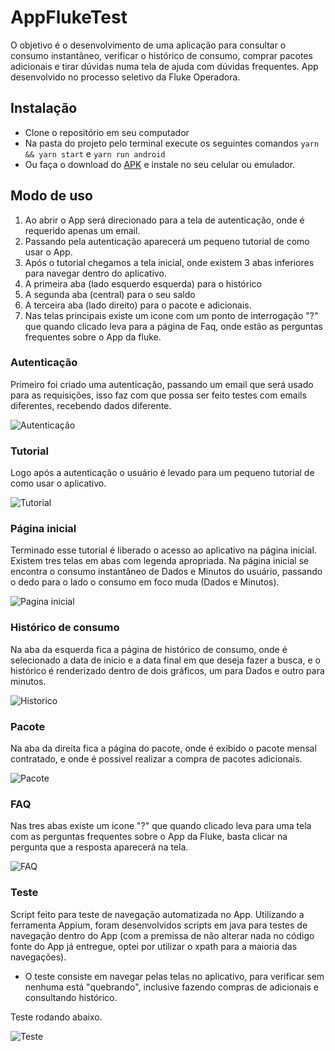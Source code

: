 # AppFlukeTest

O objetivo é o desenvolvimento de uma aplicação para consultar o consumo instantâneo, verificar o histórico de consumo, comprar pacotes adicionais e tirar dúvidas numa tela de ajuda com dúvidas frequentes. 
App desenvolvido no processo seletivo da Fluke Operadora. 

## Instalação 
- Clone o repositório em seu computador
- Na pasta do projeto pelo terminal execute os seguintes comandos `yarn && yarn start` e `yarn run android`
- Ou faça o download do [APK](https://www.mediafire.com/file/7skgkteugdojvh3/DarkApp.apk/file) e instale no seu celular ou emulador.

## Modo de uso
1. Ao abrir o App será direcionado para a tela de autenticação, onde é requerido apenas um email.
2. Passando pela autenticação aparecerá um pequeno tutorial de como usar o App.
3. Após o tutorial chegamos a tela inicial, onde existem 3 abas inferiores para navegar dentro do aplicativo.
4. A primeira aba (lado esquerdo esquerda) para o histórico
5. A segunda aba (central) para o seu saldo
6. A terceira aba (lado direito) para o pacote e adicionais.
7. Nas telas principais existe um icone com um ponto de interrogação "?" que quando clicado leva para a página de Faq, onde estão as perguntas frequentes sobre o App da fluke.


### Autenticação 
Primeiro foi criado uma autenticação, passando um email que será usado para as requisições, isso faz com que possa ser feito testes com emails diferentes, recebendo dados diferente.

![Autenticação](https://github.com/MatheusGobbi/AppFlukeTest/blob/main/src/assets/Login.PNG)


### Tutorial
Logo após a autenticação o usuário é levado para um pequeno tutorial de como usar o aplicativo.

![Tutorial](https://github.com/MatheusGobbi/AppFlukeTest/blob/main/src/assets/Tutorial.PNG)


### Página inicial
Terminado esse tutorial é liberado o acesso ao aplicativo na página inicial. Existem tres telas em abas com legenda apropriada.
Na página inicial se encontra o consumo instantâneo de Dados e Minutos do usuário, passando o dedo para o lado o consumo em foco muda (Dados e Minutos).

![Pagina inicial](https://github.com/MatheusGobbi/AppFlukeTest/blob/main/src/assets/Home.png)


### Histórico de consumo
Na aba da esquerda fica a página de histórico de consumo, onde é selecionado a data de inicio e a data final em que deseja fazer a busca, e o histórico é renderizado dentro de dois gráficos, um para Dados e outro para minutos.

![Historico](https://github.com/MatheusGobbi/AppFlukeTest/blob/main/src/assets/Historico.png)


### Pacote
Na aba da direita fica a página do pacote, onde é exibido o pacote mensal contratado, e onde é possivel realizar a compra de pacotes adicionais.

![Pacote](https://github.com/MatheusGobbi/AppFlukeTest/blob/main/src/assets/Pacote.png)


### FAQ
Nas tres abas existe um icone "?" que quando clicado leva para uma tela com as perguntas frequentes sobre o App da Fluke, basta clicar na pergunta que a resposta aparecerá na tela.

![FAQ](https://github.com/MatheusGobbi/AppFlukeTest/blob/main/src/assets/Faq.png)


### Teste
Script feito para teste de navegação automatizada no App.
Utilizando a ferramenta Appium, foram desenvolvidos scripts em java para testes de navegação dentro do App (com a premissa de não alterar nada no código fonte do App já entregue, optei por utilizar o xpath para a maioria das navegações).

- O teste consiste em navegar pelas telas no aplicativo, para verificar sem nenhuma está "quebrando", inclusive fazendo compras de adicionais e consultando histórico.

Teste rodando abaixo.

![Teste](https://github.com/MatheusGobbi/AppFlukeTest/blob/main/__appium_tests__/DarkTestAppium/TesteAppVideo.gif)

